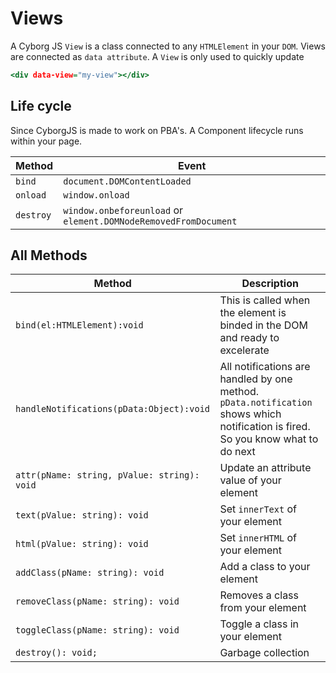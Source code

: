 #  Views
A Cyborg JS `View` is a class connected to any `HTMLElement` in your `DOM`. Views are connected as `data attribute`. A `View` is only used to quickly update 

```.html
<div data-view="my-view"></div>
``````
## Life cycle
Since CyborgJS is made to work on PBA's. A Component lifecycle runs within your page.

| Method  | Event                              |
|---------|------------------------------------|
|`bind`   |`document.DOMContentLoaded`         |
|`onload` |`window.onload`                     | 
|`destroy`|`window.onbeforeunload` or `element.DOMNodeRemovedFromDocument`||

## All Methods
| Method                                                        | Description |
|---------------------------------------------------------------|-------------|
| `bind(el:HTMLElement):void`                                   | This is called when the element is binded in the DOM and ready to excelerate |
| `handleNotifications(pData:Object):void`                      | All notifications are handled by one method. `pData.notification` shows which notification is fired. So you know what to do next |
| `attr(pName: string, pValue: string): void`                   | Update an attribute value of your element |
| `text(pValue: string): void`                                  | Set `innerText` of your element |
| `html(pValue: string): void`                                  | Set `innerHTML` of your element |
| `addClass(pName: string): void`                               | Add a class to your element |
| `removeClass(pName: string): void`                               | Removes a class from your element |
| `toggleClass(pName: string): void`                               | Toggle a class in your element |
| `destroy(): void;`                                            |  Garbage collection |
